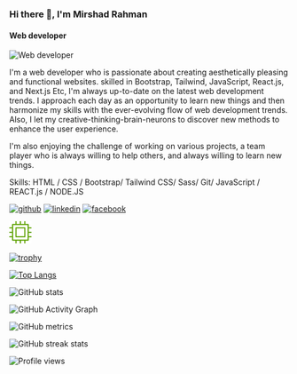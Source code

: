 ### Hi there 👋, I'm Mirshad Rahman
#### Web developer 
![Web developer ](https://scontent.fdac148-1.fna.fbcdn.net/v/t39.30808-6/346659398_1487964974942828_1722593860034120454_n.jpg?_nc_cat=100&ccb=1-7&_nc_sid=8bfeb9&_nc_eui2=AeHZHe5dMTtLz_v17rRLZ3dA_XAeE4TuB_b9cB4ThO4H9mGW4YfCgYrJwcZ8PW2-fNP5JRK3TzEEPrMfSq2lX4y4&_nc_ohc=LUz97lPIrksAX_FfEhj&_nc_ht=scontent.fdac148-1.fna&oh=00_AfD8iOVG8la0lJKuLlFHWu3memrcjJ8jjSeiC-GNmMbHew&oe=647672FF)

I'm a web developer who is passionate about creating aesthetically pleasing and functional websites.  skilled in Bootstrap, Tailwind, JavaScript, React.js, and Next.js Etc, I'm always up-to-date on the latest web development trends. I approach each day as an opportunity to learn new things and then harmonize my skills with the ever-evolving flow of web development trends. Also, I let my
creative-thinking-brain-neurons to discover new methods to enhance the user experience.


I'm also enjoying the challenge of working on various projects, a team player who is always willing to help others, and always willing to learn new things.

Skills:  HTML / CSS /  Bootstrap/ Tailwind CSS/ Sass/ Git/  JavaScript / REACT.js / NODE.JS 



[<img src='https://cdn.jsdelivr.net/npm/simple-icons@3.0.1/icons/github.svg' alt='github' height='40'>](https://github.com/mirshad47)  [<img src='https://cdn.jsdelivr.net/npm/simple-icons@3.0.1/icons/linkedin.svg' alt='linkedin' height='40'>](https://www.linkedin.com/in/https://www.linkedin.com/in/mirshad-rahman-86b37a241//)  [<img src='https://cdn.jsdelivr.net/npm/simple-icons@3.0.1/icons/facebook.svg' alt='facebook' height='40'>](https://www.facebook.com/https://www.facebook.com/samir.rahman.37017/)  

<a href='https://docs.github.com/en/developers'><img src='https://raw.githubusercontent.com/acervenky/animated-github-badges/master/assets/devbadge.gif' width='40' height='40'></a> 

[![trophy](https://github-profile-trophy.vercel.app/?username=mirshad47)](https://github.com/ryo-ma/github-profile-trophy)

[![Top Langs](https://github-readme-stats.vercel.app/api/top-langs/?username=mirshad47)](https://github.com/anuraghazra/github-readme-stats)

![GitHub stats](https://github-readme-stats.vercel.app/api?username=mirshad47&show_icons=true)  

![GitHub Activity Graph](https://activity-graph.herokuapp.com/graph?username=mirshad47)  

![GitHub metrics](https://metrics.lecoq.io/mirshad47)  

![GitHub streak stats](https://streak-stats.demolab.com/?user=mirshad47)  

![Profile views](https://gpvc.arturio.dev/mirshad47)  
